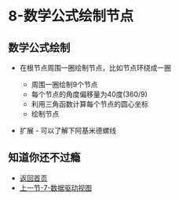 # 8-数学公式绘制节点

## 数学公式绘制

* 在根节点周围一圈绘制节点，比如节点环绕成一圈
  * 周围一圈绘制9个节点
  * 每个节点的角度偏移量为40度(360/9)
  * 利用三角函数计算每个节点的圆心坐标
  * 绘制节点

* 扩展 - 可以了解下阿基米德螺线  

## 知道你还不过瘾

* [返回首页](../README.md)
* [上一节-7-数据驱动视图](../7-数据驱动视图/7-数据驱动视图.md)